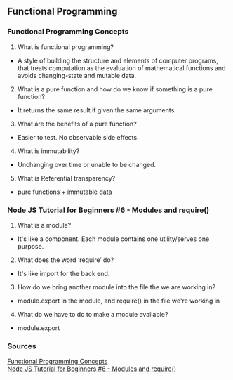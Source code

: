 ## Functional Programming

### Functional Programming Concepts

1. What is functional programming?
- A style of building the structure and elements of computer programs, that treats computation as the evaluation of mathematical functions and avoids changing-state and mutable data.
2. What is a pure function and how do we know if something is a pure function?
- It returns the same result if given the same arguments.
3. What are the benefits of a pure function?
- Easier to test. No observable side effects.
4. What is immutability?
- Unchanging over time or unable to be changed.
5. What is Referential transparency?
- pure functions + immutable data

### Node JS Tutorial for Beginners #6 - Modules and require()

1. What is a module?
- It's like a component. Each module contains one utility/serves one purpose.
2. What does the word ‘require’ do?
- It's like import for the back end.
3. How do we bring another module into the file the we are working in?
- module.export in the module, and require() in the file we're working in
4. What do we have to do to make a module available?
- module.export

### Sources

[Functional Programming Concepts](https://medium.com/the-renaissance-developer/concepts-of-functional-programming-in-javascript-6bc84220d2aa)<br>
[Node JS Tutorial for Beginners #6 - Modules and require()](https://www.youtube.com/watch?v=xHLd36QoS4k)<br>